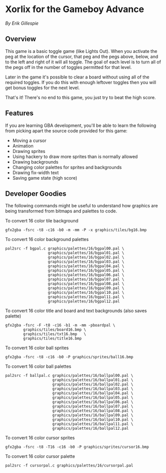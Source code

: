 # Xorlix for the Gameboy Advance
*By Erik Gillespie*

## Overview
This game is a basic toggle game (like Lights Out).  When you activate the peg at the location of the cursor, that peg and the pegs above, below, and to the left and right of it will all toggle.  The goal of each level is to turn all of the pegs off in the number of toggles permitted for that level.

Later in the game it's possible to clear a board without using all of the required toggles.  If you do this with enough leftover toggles then you will get bonus toggles for the next level.

That's it!  There's no end to this game, you just try to beat the high score.

## Features
If you are learning GBA development, you'll be able to learn the following from picking apart the source code provided for this game:

* Moving a cursor
* Animation
* Drawing sprites
* Using hackery to draw more sprites than is normally allowed
* Drawing backgrounds
* Changing color palettes for sprites and backgrounds
* Drawing fix-width text
* Saving game state (high score)

## Developer Goodies
The following commands might be useful to understand how graphics are being transformed from bitmaps and palettes to code.

To convert 16 color tile background

    gfx2gba -fsrc -t8 -c16 -b0 -m -mm -P -x graphics/tiles/bg16.bmp

To convert 16 color background palettes

    pal2src -f bgpal.c graphics/palettes/16/bgpal00.pal \
                       graphics/palettes/16/bgpal01.pal \
                       graphics/palettes/16/bgpal02.pal \
                       graphics/palettes/16/bgpal03.pal \
                       graphics/palettes/16/bgpal04.pal \
                       graphics/palettes/16/bgpal05.pal \
                       graphics/palettes/16/bgpal06.pal \
                       graphics/palettes/16/bgpal07.pal \
                       graphics/palettes/16/bgpal08.pal \
                       graphics/palettes/16/bgpal09.pal \
                       graphics/palettes/16/bgpal10.pal \
                       graphics/palettes/16/bgpal11.pal \
                       graphics/palettes/16/bgpal12.pal

To convert 16 color title and board and text backgrounds (also saves palette)

    gfx2gba -fsrc -F -t8 -c16 -b1 -m -mm -pboardpal \
            graphics/tiles/board16.bmp \
            graphics/tiles/txt16.bmp   \
            graphics/tiles/title16.bmp

To convert 16 color ball sprites

    gfx2gba -fsrc -t8 -c16 -b0 -P graphics/sprites/ball16.bmp

To convert 16 color ball palettes

    pal2src -f ballpal.c graphics/palettes/16/ballpal00.pal \
                         graphics/palettes/16/ballpal01.pal \
                         graphics/palettes/16/ballpal02.pal \
                         graphics/palettes/16/ballpal03.pal \
                         graphics/palettes/16/ballpal04.pal \
                         graphics/palettes/16/ballpal05.pal \
                         graphics/palettes/16/ballpal06.pal \
                         graphics/palettes/16/ballpal07.pal \
                         graphics/palettes/16/ballpal08.pal \
                         graphics/palettes/16/ballpal09.pal \
                         graphics/palettes/16/ballpal10.pal \
                         graphics/palettes/16/ballpal11.pal \
                         graphics/palettes/16/ballpal12.pal

To convert 16 color cursor sprites

    gfx2gba -fsrc -t8 -T16 -c16 -b0 -P graphics/sprites/cursor16.bmp

To convert 16 color cursor palette

    pal2src -f cursorpal.c graphics/palettes/16/cursorpal.pal
